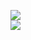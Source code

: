 [![](https://img.shields.io/badge/Made%20With-Github%20Spray-lightgrey.svg?style=for-the-badge&logo=github)](https://github.com/Annihil/github-spray#4351)  
[![](https://i.imgur.com/2DrTn0Z.gif)](https://github.com/Annihil/github-spray)
